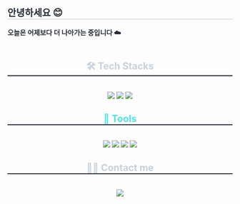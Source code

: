 <div align= "center">
<!-- 갑자기 생각나서 꾸미는 중이얌 -->
    <div style="text-align: left;"> 
    <h2 style="border-bottom: 2px solid #d8dee4; color: #282d33;"> 안녕하세요 😊 <br></h2>  
    <div style="font-weight: 700; font-size: 15px; text-align: left; color: #282d33;"> 오늘은 어제보다 더 나아가는 중입니다  ☁️</div><br>
    </div>
    <div style="text-align: left;">
    </div>
    <div align= "center">
    <h2 style="border-bottom: 2px solid #21262d; color: #c9d1d9;"> 🛠️ Tech Stacks </h2> <br> 
    <div style="margin: 0 auto; text-align: center;" align= "center"> <img src="https://img.shields.io/badge/Python-3776AB?style=for-the-badge&logo=Python&logoColor=white">
          <img src="https://img.shields.io/badge/Javascript-F7DF1E?style=for-the-badge&logo=Javascript&logoColor=white">
          <img src="https://img.shields.io/badge/C-A8B9CC?style=for-the-badge&logo=C&logoColor=white">
          </div>
    </div> 
    <h2 style="border-bottom: 2px solid #21262d; color: #4ce5e5;"> 🔧 Tools </h2> <br> 
    <div style="margin: 0 auto; text-align: center;" align= "center"> 
          <img src="https://img.shields.io/badge/visual%20studio%20code-%23007ACC.svg?&style=for-the-badge&logo=visual%20studio%20code&logoColor=white" />
          <img src="https://img.shields.io/badge/visual%20studio-%235C2D91.svg?&style=for-the-badge&logo=visual%20studio&logoColor=white" />
          <img src="https://img.shields.io/badge/heroku-%23430098.svg?&style=for-the-badge&logo=heroku&logoColor=white" />
          <img src="https://img.shields.io/badge/github-%23181717.svg?&style=for-the-badge&logo=github&logoColor=white" />
          </div>
    </div>
    <div align= "center">
    <h2 style="border-bottom: 2px solid #21262d; color: #c9d1d9;"> 🧑‍💻 Contact me </h2> <br> 
    <div align= "center"> <a href=https://www.instagram.com/nn1nhyx_k/> <img src="https://img.shields.io/badge/Instagram-E4405F?style=for-the-badge&logo=Instagram&logoColor=white&link=https://www.instagram.com/nn1nhyx_k/"> </a>
          </div>  <br> 
    <div align= "center">  </div> 
    </div>



    
    
